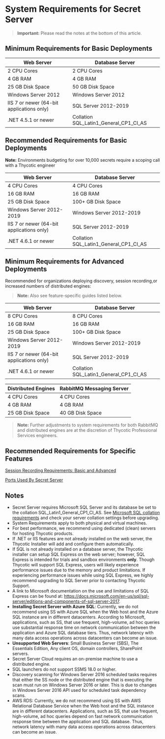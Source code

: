 [title]: # (System Requirements for Secret Server)
[tags]: # (System Requirements)
[priority]: #

# System Requirements for Secret Server

> **Important:** Please read the notes at the bottom of this article.

## Minimum Requirements for Basic Deployments

| **Web Server**                            | **Database Server**                    |
| ----------------------------------------- | -------------------------------------- |
| 2 CPU Cores                               | 2 CPU Cores                            |
| 4 GB RAM                                  | 4 GB RAM                               |
| 25 GB Disk Space                          | 50 GB Disk Space                       |
| Windows Server 2012                       | Windows Server 2012                    |
| IIS 7 or newer (64-bit applications only) | SQL Server 2012-2019                   |
| .NET 4.5.1 or newer                       | Collation SQL_Latin1_General_CP1_CI_AS |

## Recommended Requirements for Basic Deployments

**Note:** Environments budgeting for over 10,000 secrets require a scoping call with a Thycotic engineer

| **Web Server**                            | **Database Server**                    |
| ----------------------------------------- | -------------------------------------- |
| 4 CPU Cores                               | 4 CPU Cores                            |
| 16 GB RAM                                 | 16 GB RAM                              |
| 25 GB Disk Space                          | 100+ GB Disk Space                     |
| Windows Server 2012-2019                  | Windows Server 2012-2019               |
| IIS 7 or newer (64-bit applications only) | SQL Server 2012-2019                   |
| .NET 4.6.1 or newer                       | Collation SQL_Latin1_General_CP1_CI_AS |

## Minimum Requirements for Advanced Deployments

Recommended for organizations deploying discovery, session recording,or increased numbers of distributed engines:

> **Note:** Also see feature-specific guides listed below.

| **Web Server**                            | **Database Server**                    |
| ----------------------------------------- | -------------------------------------- |
| 8 CPU Cores                               | 8 CPU Cores                            |
| 16 GB RAM                                 | 16 GB RAM                              |
| 25 GB Disk Space                          | 100+ GB Disk Space                     |
| Windows Server 2012-2019                  | Windows Server 2012-2019               |
| IIS 7 or newer (64-bit applications only) | SQL Server 2012-2019                   |
| .NET 4.6.1 or newer                       | Collation SQL_Latin1_General_CP1_CI_AS |

| **Distributed Engines** | **RabbitMQ Messaging Server** |
| ----------------------- | ----------------------------- |
| 4 CPU Cores             | 4 CPU Cores                   |
| 4 GB RAM                | 4 GB RAM                      |
| 25 GB Disk Space        | 40 GB Disk Space              |

> **Note:** Further adjustments to system requirements for both RabbitMQ and distributed engines are at the discretion of Thycotic Professional Services engineers.

## Recommended Requirements for Specific Features

[Session Recording Requirements: Basic and Advanced](https://thycotic.force.com/support/s/article/SS-REF-EX-Session-Recording-Requirements)

[Ports Used By Secret Server](https://thycotic.force.com/support/s/article/Ports-used-by-Secret-Server)

## Notes

- Secret Server requires Microsoft SQL Server and its database be set to the collation SQL_Latin1_General_CP1_CI_AS. See [Microsoft SQL collation requirements](https://docs.microsoft.com/en-us/sql/relational-databases/collations/collation-and-unicode-support?view=sql-server-ver15) and check your server collation settings before  upgrading.
- System Requirements apply to both physical and virtual machines.
- For best performance, we recommend using dedicated (clean) servers for hosting Thycotic products.
- If .NET or IIS features are not already installed on the web server, the Thycotic Installer will add and configure them automatically.
- If SQL is not already installed on a database server, the Thycotic installer can setup SQL Express on the web server; however, SQL Express is intended for trials and sandbox environments **only**. Though Thycotic will support SQL Express, users will likely experience performance issues due to the memory and product limitations. If experiencing performance issues while using SQL Express, we highly recommend upgrading to SQL Server prior to contacting Thycotic Support.
- A link to Microsoft documentation on the use and limitations of SQL Express can be found at: https://docs.microsoft.com/en-us/sql/sql-server/editions-and-components-of-sql-server-2017.
- **Installing Secret Server with Azure SQL**: Currently, we do not recommend using SS with Azure SQL when the Web host and the Azure SQL instance are in different datacenters. According to Microsoft, applications, such as SS, that use frequent, high-volume, ad hoc queries use substantial response time on network communication between the application and Azure SQL database tiers. Thus, network latency with many data access operations across datacenters can become an issue.
- **Unsupported Web Servers**: Small Business Server (SBS), The Essentials Edition, Any client OS, domain controllers, SharePoint servers.
- Secret Server Cloud requires an on-premise machine to use a distributed engine.
- SQL launchers do not support SSMS 18.0 or higher.
- Discovery scanning for Windows Server 2016 scheduled tasks requires that either the SS node or the distributed engine that is executing the scan must run on Windows Server 2016 or later. This is due to changes in Windows Server 2016 API used for scheduled task dependency scans.
- AWS RDS: Currently, we do not recommend using SS with AWS Relational Database Service when the Web host and the SQL instance are in different datacenters. Applications, such as SS, that use frequent, high-volume, ad hoc queries depend on fast network communication response time between the application and SQL database. Thus, network latency with many data access operations across datacenters can become an issue.

 